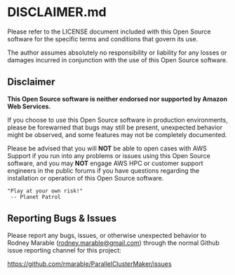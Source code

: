 # DISCLAIMER.md

Please refer to the LICENSE document included with this Open Source software for the specific terms and conditions that govern its use.

The author assumes absolutely no responsibility or liability for any losses or damages incurred in conjunction with the use of this Open Source software.

## Disclaimer

**This Open Source software is neither endorsed nor supported by Amazon Web Services.**

If you choose to use this Open Source software in production environments, please be forewarned that bugs may still be present, unexpected behavior might be observed, and some features may not be completely documented.

Please be advised that you will **NOT** be able to open cases with AWS Support if you run into any problems or issues using this Open Source software, and you may **NOT** engage AWS HPC or customer support engineers in the public forums if you have questions regarding the installation or operation of this Open Source software.

```
"Play at your own risk!"
 -- Planet Patrol
```

## Reporting Bugs & Issues

Please report any bugs, issues, or otherwise unexpected behavior to Rodney Marable (rodney.marable@gmail.com) through the normal Github issue reporting channel for this project:

https://github.com/rmarable/ParallelClusterMaker/issues
